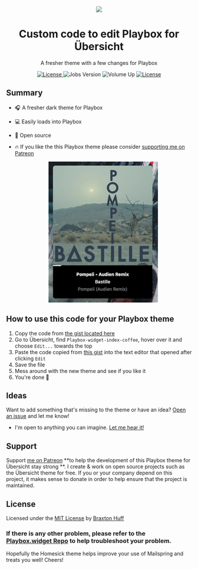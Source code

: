 <p align="center"><a href="https://github.com/3raxton/Playbox/"
target="_blank"><br><img width="100" src="https://emojipedia-us.s3.dualstack.us-west-1.amazonaws.com/thumbs/240/apple/237/headphone_1f3a7.png"></a></p>
<h1 align="center">Custom code to edit Playbox for Übersicht</h1>
<p align="center">A fresher theme with a few changes for Playbox</p>
<p align="center">
<a href="https://twitter.com/3raxton"><img src="https://img.shields.io/badge/Contact-@3raxton-blue.svg" alt="License">
</a>
<a><img src="https://img.shields.io/badge/theme-fresh-brightgreen.svg" alt="Jobs Version"></a>
<a><img src="https://img.shields.io/badge/volume-up-red.svg" alt="Volume Up"></a>
<a href="https://3raxton.github.io/license"><img src="https://img.shields.io/badge/License-MIT-blue.svg" alt="License">
</a>

</p>

## Summary
- 🎧  A fresher dark theme for Playbox
- 💻 Easily loads into Playbox
- 🎉 Open source
- 🔥 If you like the this Playbox theme please consider <a href="https://www.patreon.com/3raxton" target="_blank"> supporting me on Patreon</a>

  <p align="center">
  <img src="https://github.com/3raxton/Playbox/blob/master/P2.png?raw=true"/></p>

## How to use this code for your Playbox theme

1. Copy the code from [the gist located here](https://gist.github.com/3raxton/1c73aa3a4b160b9776b7172f64392742)
2. Go to Übersicht, find ```Playbox-widget-index-coffee```, hover over it and choose ```Edit...``` towards the top
3. Paste the code copied from [this gist](https://gist.github.com/3raxton/1c73aa3a4b160b9776b7172f64392742)  into the text editor that opened after clicking ```Edit```
4. Save the file
5. Mess around with the new theme and see if you like it
6. You're done 🎉

## Ideas
Want to add something that's missing to the theme or have an idea? <a href="https://github.com/3raxton/jobs/issues"  target="_blank">Open an issue</a> and let me know! 
* I'm open to anything you can imagine. <a href="https://twitter.com/3raxton/"  target="_blank">Let me hear it!</a>

## Support

Support [me on Patreon](https://patreon.com/3raxton) **to help the development of this Playbox theme for Übersicht stay strong **. I create &amp; work on open source projects such as the Übersicht theme for free. If you or your company depend on this project, it makes sense to donate in order to help ensure that the project is maintained.

## License
Licensed under the [MIT License](https://3raxton.github.io/license) by [Braxton Huff](https://github.com/3raxton) 

### **If there is any other problem, please refer to the <a href="https://github.com/Pe8er/Playbox.widget"  target="_blank">Playbox.widget Repo</a> to help troubleshoot your problem.**

Hopefully the Homesick theme helps improve your use of Mailspring and treats you well! Cheers!
